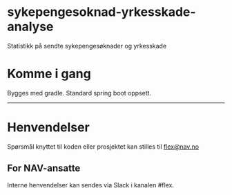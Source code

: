 # sykepengesoknad-yrkesskade-analyse
Statistikk på sendte sykepengesøknader og yrkesskade

# Komme i gang

Bygges med gradle. Standard spring boot oppsett.


---

# Henvendelser

Spørsmål knyttet til koden eller prosjektet kan stilles til flex@nav.no

## For NAV-ansatte

Interne henvendelser kan sendes via Slack i kanalen #flex.
